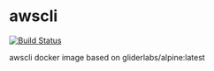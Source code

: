 # awscli

[![Build Status](https://drone.io/github.com/ntk1000/awscli/status.png)](https://drone.io/github.com/ntk1000/awscli/latest)

awscli docker image based on gliderlabs/alpine:latest


